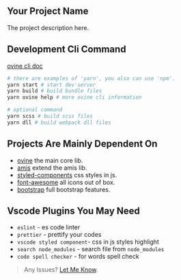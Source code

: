 ## Your Project Name

The project description here.

## Development Cli Command

[ovine cli doc](https://ovine.igroupes.com/org/docs/advance/cli)

```bash
# there are examples of 'yarn', you also can use 'npm'.
yarn start # start dev server
yarn build # build bundle files
yarn ovine help # more ovine cli information

# optional command
yarn scss # build scss files
yarn dll # build webpack dll files
```

## Projects Are Mainly Dependent On
  - [ovine](https://github.com/CareyToboo/ovine) the main core lib.
  - [amis](https://baidu.github.io/amis/docs/start/getting-started) extend the amis lib.
  - [styled-components](https://styled-components.com) css styles in js.
  - [font-awesome](http://fontawesome.dashgame.com) all icons out of box.
  - [bootstrap](https://getbootstrap.com/docs/4.4/getting-started/introduction) full bootstrap features.

## Vscode Plugins You May Need
  - `eslint` - es code linter
  - `prettier` - prettify your codes 
  - `vscode styled component`- css in js styles highlight
  - `search node_modules` - search file from `node_modules`
  - `code spell checker` - for words spell check

> Any Issues? [Let Me Know](https://github.com/CareyToboo/ovine/issues).
